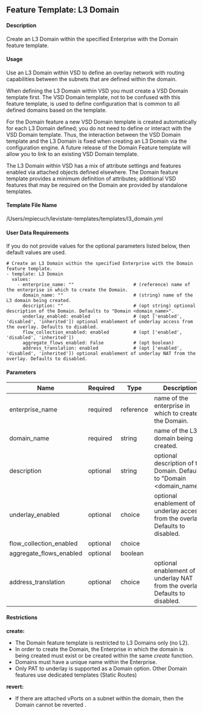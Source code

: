 ## Feature Template: L3 Domain
#### Description
Create an L3 Domain within the specified Enterprise with the Domain feature template.

#### Usage
Use an L3 Domain within VSD to define an overlay network with routing capabilities between the subnets that are defined within the domain.

When defining the L3 Domain within VSD you must create a VSD Domain template first. The VSD Domain template, not to be confused with this feature template, is used to define configuration that is common to all defined domains based on the template.

For the Domain feature a new VSD Domain template is created automatically for each L3 Domain defined; you do not need to define or interact with the VSD Domain template. Thus, the interaction between the VSD Domain template and the L3 Domain is fixed when creating an L3 Domain via the configuration engine. A future release of the Domain Feature template will allow you to link to an existing VSD Domain template.

The L3 Domain within VSD has a mix of attribute settings and features enabled via attached objects defined elsewhere. The Domain feature template provides a minimum definition of attributes; additional VSD features that may be required on the Domain are provided by standalone templates.

#### Template File Name
/Users/mpiecuch/levistate-templates/templates/l3_domain.yml

#### User Data Requirements
If you do not provide values for the optional parameters listed below, then default values are used.

```
# Create an L3 Domain within the specified Enterprise with the Domain feature template.
- template: L3 Domain
  values:
    - enterprise_name: ""                      # (reference) name of the enterprise in which to create the Domain.
      domain_name: ""                          # (string) name of the L3 domain being created.
      description: ""                          # (opt string) optional description of the Domain. Defaults to "Domain <domain_name>".
      underlay_enabled: enabled                # (opt ['enabled', 'disabled', 'inherited']) optional enablement of underlay access from the overlay. Defaults to disabled.
      flow_collection_enabled: enabled         # (opt ['enabled', 'disabled', 'inherited'])
      aggregate_flows_enabled: False           # (opt boolean)
      address_translation: enabled             # (opt ['enabled', 'disabled', 'inherited']) optional enablement of underlay NAT from the overlay. Defaults to disabled.

```

#### Parameters
Name | Required | Type | Description
---- | -------- | ---- | -----------
enterprise_name | required | reference | name of the enterprise in which to create the Domain.
domain_name | required | string | name of the L3 domain being created.
description | optional | string | optional description of the Domain. Defaults to "Domain <domain_name>".
underlay_enabled | optional | choice | optional enablement of underlay access from the overlay. Defaults to disabled.
flow_collection_enabled | optional | choice | 
aggregate_flows_enabled | optional | boolean | 
address_translation | optional | choice | optional enablement of underlay NAT from the overlay. Defaults to disabled.


#### Restrictions
**create:**
* The Domain feature template is restricted to L3 Domains only (no L2).
* In order to create the Domain, the Enterprise in which the domain is being created must exist or be created within the same *create* function.
* Domains must have a unique name within the Enterprise.
* Only PAT to underlay is supported as a Domain option. Other Domain features use dedicated templates (Static Routes)

**revert:**
* If there are attached vPorts on a subnet within the domain, then the Domain cannot be reverted .

